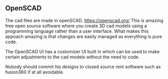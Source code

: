 ##  OpenSCAD
The cad files are made in openSCAD. https://openscad.org/ This is amazing free open source software where you create 3D cad models using a programming language rather than a user interface.
What makes this appoach amazing is that changes are easily managed as everything is pure code. 

The OpenSCAD UI has a customizer UI built in which can be used to make certain adjustments to the cad models without the need to code.

Nobody should commit his designs to closed source rent software such as fusion360 if at all avoidable.
